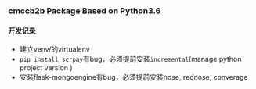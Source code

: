 ### cmccb2b Package Based on Python3.6 ###

#### 开发记录 ####
- 建立venv/的virtualenv
- `pip install scrpay`有bug，必须提前安装`incremental`(manage python project version )
- 安装flask-mongoengine有bug，必须提前安装nose, rednose, converage

